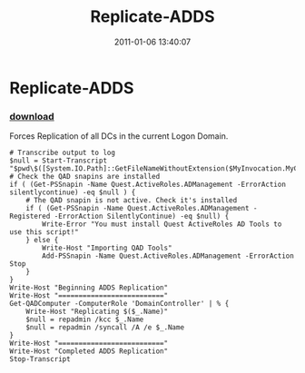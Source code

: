 ﻿---
pid:            2445
parent:         0
children:       
poster:         Chris
title:          Replicate-ADDS
date:           2011-01-06 13:40:07
description:    Forces Replication of all DCs in the current Logon Domain.
format:         posh
---

# Replicate-ADDS

### [download](2445.ps1)  

Forces Replication of all DCs in the current Logon Domain.

```posh
# Transcribe output to log
$null = Start-Transcript "$pwd\$([System.IO.Path]::GetFileNameWithoutExtension($MyInvocation.MyCommand.Definition)).log"
# Check the QAD snapins are installed
if ( (Get-PSSnapin -Name Quest.ActiveRoles.ADManagement -ErrorAction silentlycontinue) -eq $null ) {
	# The QAD snapin is not active. Check it's installed
	if ( (Get-PSSnapin -Name Quest.ActiveRoles.ADManagement -Registered -ErrorAction SilentlyContinue) -eq $null) {
		Write-Error "You must install Quest ActiveRoles AD Tools to use this script!"
	} else {
		Write-Host "Importing QAD Tools"
		Add-PSSnapin -Name Quest.ActiveRoles.ADManagement -ErrorAction Stop
	}
}
Write-Host "Beginning ADDS Replication"
Write-Host "=========================="
Get-QADComputer -ComputerRole 'DomainController' | % {
	Write-Host "Replicating $($_.Name)"
	$null = repadmin /kcc $_.Name
	$null = repadmin /syncall /A /e $_.Name
}
Write-Host "=========================="
Write-Host "Completed ADDS Replication"
Stop-Transcript
```
